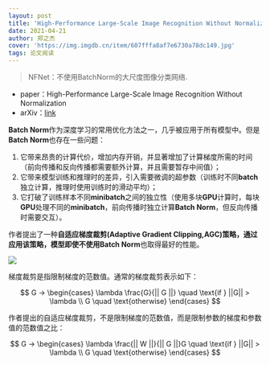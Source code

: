 ```yaml
---
layout: post
title: 'High-Performance Large-Scale Image Recognition Without Normalization'
date: 2021-04-21
author: 郑之杰
cover: 'https://img.imgdb.cn/item/607fffa8af7e6730a78dc149.jpg'
tags: 论文阅读
---
```


> NFNet：不使用BatchNorm的大尺度图像分类网络.

- paper：High-Performance Large-Scale Image Recognition Without Normalization
- arXiv：[link](https://arxiv.org/abs/2102.06171)

**Batch Norm**作为深度学习的常用优化方法之一，几乎被应用于所有模型中。但是**Batch Norm**也存在一些问题：
1. 它带来昂贵的计算代价，增加内存开销，并显著增加了计算梯度所需的时间（前向传播和反向传播都需要额外计算，并且需要暂存中间值）；
2. 它带来模型训练和推理时的差异，引入需要微调的超参数（训练时不同**batch**独立计算，推理时使用训练时的滑动平均）；
3. 它打破了训练样本不同**minibatch**之间的独立性（使用多块**GPU**计算时，每块**GPU**处理不同的**minibatch**，前向传播时独立计算**Batch Norm**，但反向传播时需要交互）。

作者提出了一种**自适应梯度裁剪(Adaptive Gradient Clipping,AGC)**策略，通过应用该策略，模型即使不使用**Batch Norm**也取得最好的性能。

![](https://img.imgdb.cn/item/60800a17af7e6730a7dabd9e.jpg)

梯度裁剪是指限制梯度的范数值。通常的梯度裁剪表示如下：

$$ G → \begin{cases} \lambda \frac{G}{|| G ||} \quad \text{if } ||G|| > \lambda \\ G \quad \text{otherwise} \end{cases} $$

作者提出的自适应梯度裁剪，不是限制梯度的范数值，而是限制参数的梯度和参数值的范数值之比：

$$ G → \begin{cases} \lambda \frac{|| W ||}{|| G ||}G \quad \text{if } ||G|| > \lambda \\ G \quad \text{otherwise} \end{cases} $$


